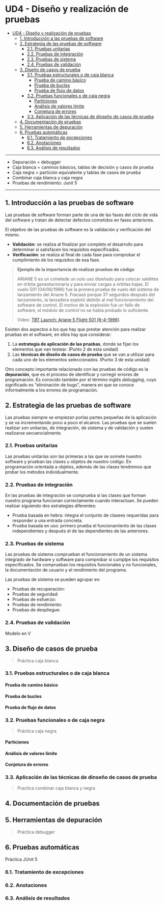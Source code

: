 # UD4 - Diseño y realización de pruebas

- [UD4 - Diseño y realización de pruebas](#ud4---diseño-y-realización-de-pruebas)
  - [1. Introducción a las pruebas de software](#1-introducción-a-las-pruebas-de-software)
  - [2. Estrategia de las pruebas de software](#2-estrategia-de-las-pruebas-de-software)
    - [2.1. Pruebas unitarias](#21-pruebas-unitarias)
    - [2.2. Pruebas de integración](#22-pruebas-de-integración)
    - [2.3. Pruebas de sistema](#23-pruebas-de-sistema)
    - [2.4. Pruebas de validación](#24-pruebas-de-validación)
  - [3. Diseño de casos de prueba](#3-diseño-de-casos-de-prueba)
    - [3.1. Pruebas estructurales o de caja blanca](#31-pruebas-estructurales-o-de-caja-blanca)
      - [Prueba de camino básico](#prueba-de-camino-básico)
      - [Prueba de bucles](#prueba-de-bucles)
      - [Prueba de flujo de datos](#prueba-de-flujo-de-datos)
    - [3.2. Pruebas funcionales o de caja negra](#32-pruebas-funcionales-o-de-caja-negra)
      - [Particiones](#particiones)
      - [Análisis de valores límite](#análisis-de-valores-límite)
      - [Conjetura de errores](#conjetura-de-errores)
    - [3.3. Aplicación de las técnicas de dinseño de casos de prueba](#33-aplicación-de-las-técnicas-de-dinseño-de-casos-de-prueba)
  - [4. Documentación de pruebas](#4-documentación-de-pruebas)
  - [5. Herramientas de depuración](#5-herramientas-de-depuración)
  - [6. Pruebas automáticas](#6-pruebas-automáticas)
    - [6.1. Tratamiento de excepciones](#61-tratamiento-de-excepciones)
    - [6.2. Anotaciones](#62-anotaciones)
    - [6.3. Análisis de resultados](#63-análisis-de-resultados)

-------------------------------------------
- Depuración = debugger
- Caja blanca = caminos básicos, tablas de decisión y casos de prueba
- Caja negra = partición equivalente y tablas de casos de prueba
- Combinar caja blanca y caja negra
- Pruebas de rendimiento: Junit 5
-----------------------------------

## 1. Introducción a las pruebas de software
Las pruebas de software forman parte de una de las fases del ciclo de vida del software y tratan de detectar defectos cometidos en fases anteriores.

El objetivo de las pruebas de software es la validación y verificación del mismo. 
- **Validación**: se realiza al finalizar por completo el desarrollo para determinar si satisfacen los requisitos especificados. 
- **Verificación**: se realiza al final de cada fase para comprobar el cumplimiento de los requisitos de esa fase.

> **Ejemplo de la importancia de realizar pruebas de código**
> 
> ARIANE 5 es un cohetede un solo uso diseñado para colocar satélites en órbita geoestacionaria y para enviar cargas a órbitas bajas. El vuelo 501 (04/06/1996) fue la primera prueba de vuelo del sistema de lanzamiento del Ariane 5. Fracasó porque 37 segundos después del lanzamiento, la lanzadera explotó debido al mal funcionamiento del software de control. El motivo de la explosión fue un fallo de software, el módulo de control no se había probado lo suficiente.
>
> Vídeo: [TBT Launch: Ariane 5 Flight 501 (6-4-1996)](https://www.youtube.com/watch?v=fCnO-UYF3co).

Esisten dos aspectos a los que hay que prestar atención para realizar pruebas en el software, en ellos hay que considerar:
1. La **estrategia de aplicación de las pruebas**, donde se fijan los elementos que van testear. (Punto 2 de esta unidad)
2. Las **técnicas de diseño de casos de prueba** que se van a utilizar para cada uno de los elementos seleccionados. (Punto 3 de esta unidad)

Otro concepto importante relacionado con las pruebas de código es la **depuración**, que es el proceso de identificar y corregir errores de programación.​ Es conocido también por el término inglés _debugging_, cuyo significado es "eliminación de bugs", manera en que se conoce informalmente a los errores de programación.

## 2. Estrategia de las pruebas de software
Las pruebas siempre se empiezan porlas partes pequeñas de la aplicación y se va incrementando poco a poco el alcance. Las pruebas que se suelen realizar son unitarias, de integración, de sistema y de validación y suelen realizarse secuencialmente.

### 2.1. Pruebas unitarias
Las pruebas unitarias son las primeras a las que se somete nuestro software y prueban las clases u objetos de nuestro código. En programación orientada a objetos, además de las clases tendremos que probar los métodos individualmente.

### 2.2. Pruebas de integración
En las pruebas de integración se comprueba si las clases que forman nuestro programa funcionan correctamente cuando interactuan. Se pueden realizar siguiendo dos estrategias diferentes:
- Prueba basada en hebra: integra el conjunto de clasees requeridas para responder a una entrada concreta.
- Prueba basada en uso: primero prueba el funcionamiento de las clases independientes y después el de las dependientes de las anteriores.

### 2.3. Pruebas de sistema
Las pruebas de sistema comprueban el funcionamiento de un sistema integrado de hardware y software para comprobar si cumplpe los requisitos especificados. Se comprueban los requisitos funcionales y no funcionales, la documentación de usuario y el rendimiento del programa.

Las pruebas de sistema se pueden agrupar en:
- Pruebas de recuperación: 
- Pruebas de seguridad: 
- Pruebas de esfuerzo:
- Pruebas de rendimiento:
- Pruebas de despliegue:

### 2.4. Pruebas de validación
Modelo en V

## 3. Diseño de casos de prueba


> Práctica caja blanca

### 3.1. Pruebas estructurales o de caja blanca

#### Prueba de camino básico

#### Prueba de bucles

#### Prueba de flujo de datos


### 3.2. Pruebas funcionales o de caja negra

> Práctica caja negra

#### Particiones

#### Análisis de valores límite

#### Conjetura de errores

### 3.3. Aplicación de las técnicas de dinseño de casos de prueba

> Practica combinar caja blanca y negra

## 4. Documentación de pruebas


## 5. Herramientas de depuración

> Práctica debugger

## 6. Pruebas automáticas

Práctica JUnit 5

### 6.1. Tratamiento de excepciones

### 6.2. Anotaciones

### 6.3. Análisis de resultados
